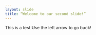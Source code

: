 ```yaml
---
layout: slide
title: “Welcome to our second slide!”
---
```

This is a test
Use the left arrow to go back!
